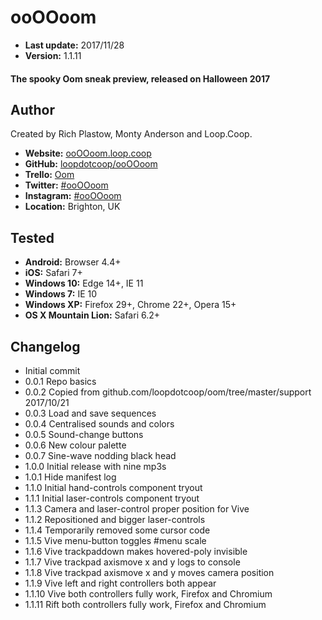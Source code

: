 ooOOoom
=======

+ __Last update:__  2017/11/28
+ __Version:__      1.1.11

#### The spooky Oom sneak preview, released on Halloween 2017


Author
------
Created by Rich Plastow, Monty Anderson and Loop.Coop.

+ __Website:__     [ooOOoom.loop.coop](http://ooOOoom.loop.coop/index.html#ĂDo,ABCefgIJKČĎĐĒuvwYZ5234,abCDEĆćĈĉmnop)
+ __GitHub:__     [loopdotcoop/ooOOoom](https://github.com/loopdotcoop/ooOOoom)
+ __Trello:__     [Oom](https://trello.com/b/na2rNoyA)
+ __Twitter:__    [#ooOOoom](https://twitter.com/hashtag/ooOOoom)
+ __Instagram:__  [#ooOOoom](https://www.instagram.com/explore/tags/ooOOoom/)
+ __Location:__   Brighton, UK


Tested
------
+ __Android:__             Browser 4.4+
+ __iOS:__                 Safari 7+
+ __Windows 10:__          Edge 14+, IE 11
+ __Windows 7:__           IE 10
+ __Windows XP:__          Firefox 29+, Chrome 22+, Opera 15+
+ __OS X Mountain Lion:__  Safari 6.2+


Changelog
---------
+ Initial commit
+ 0.0.1 Repo basics
+ 0.0.2 Copied from github.com/loopdotcoop/oom/tree/master/support 2017/10/21
+ 0.0.3 Load and save sequences
+ 0.0.4 Centralised sounds and colors
+ 0.0.5 Sound-change buttons
+ 0.0.6 New colour palette
+ 0.0.7 Sine-wave nodding black head
+ 1.0.0 Initial release with nine mp3s
+ 1.0.1 Hide manifest log
+ 1.1.0 Initial hand-controls component tryout
+ 1.1.1 Initial laser-controls component tryout
+ 1.1.3 Camera and laser-control proper position for Vive
+ 1.1.2 Repositioned and bigger laser-controls
+ 1.1.4 Temporarily removed some cursor code
+ 1.1.5 Vive menu-button toggles #menu scale
+ 1.1.6 Vive trackpaddown makes hovered-poly invisible
+ 1.1.7 Vive trackpad axismove x and y logs to console
+ 1.1.8 Vive trackpad axismove x and y moves camera position
+ 1.1.9 Vive left and right controllers both appear
+ 1.1.10 Vive both controllers fully work, Firefox and Chromium
+ 1.1.11 Rift both controllers fully work, Firefox and Chromium

